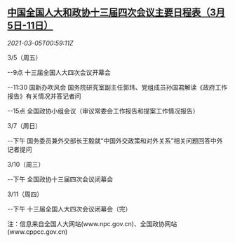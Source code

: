 <!--1614907393000-->
[中国全国人大和政协十三届四次会议主要日程表（3月5日-11日）](https://cn.reuters.com/article/china-two-sessions-agenda-0305-idCNKCS2AX024)
------

<div><i>2021-03-05T00:59:11Z</i></div><p>3/5（周五）</p><p>--9点 十三届全国人大四次会议开幕会</p><p>--11:30 国新办吹风会 国务院研究室副主任郭玮、党组成员孙国君解读《政府工作报告》有关情况并答记者问</p><p>--15点 全国政协小组会议（审议常委会工作报告和提案工作情况报告）</p><p>3/7（周日）</p><p>--下午 国务委员兼外交部长王毅就“中国外交政策和对外关系”相关问题回答中外记者提问</p><p>3/10（周三）</p><p>--下午 全国政协十三届四次会议闭幕会</p><p>3/11（周四）</p><p>--下午 十三届全国人大四次会议闭幕会（完）</p><p>注：信息来自全国人大网站(www.npc.gov.cn)、全国政协网站(www.cppcc.gov.cn)</p>
